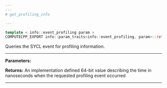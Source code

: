 ```yaml
---
---
# get_profiling_info

---
```


```cpp
template < info::event_profiling param >
COMPUTECPP_EXPORT info::param_traits<info::event_profiling, param>::return_type cl::sycl::event::get_profiling_info() const
```


Queries the SYCL event for profiling information. 


---
**Parameters:**

**Returns:** An implementation defined 64-bit value describing the time in nanoseconds when the requested profiling event occurred 

---
